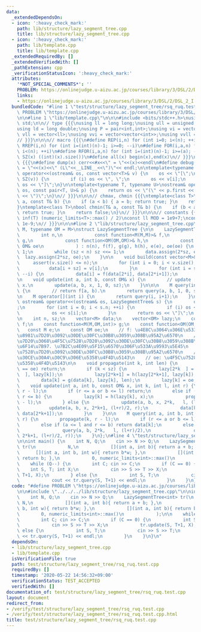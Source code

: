 ```yaml
---
data:
  _extendedDependsOn:
  - icon: ':heavy_check_mark:'
    path: lib/structure/lazy_segment_tree.cpp
    title: lib/structure/lazy_segment_tree.cpp
  - icon: ':heavy_check_mark:'
    path: lib/template.cpp
    title: lib/template.cpp
  _extendedRequiredBy: []
  _extendedVerifiedWith: []
  _pathExtension: cpp
  _verificationStatusIcon: ':heavy_check_mark:'
  attributes:
    '*NOT_SPECIAL_COMMENTS*': ''
    PROBLEM: https://onlinejudge.u-aizu.ac.jp/courses/library/3/DSL/2/DSL_2_I
    links:
    - https://onlinejudge.u-aizu.ac.jp/courses/library/3/DSL/2/DSL_2_I
  bundledCode: "#line 1 \"test/structure/lazy_segment_tree/rsq_ruq.test.cpp\"\n#define\
    \ PROBLEM \"https://onlinejudge.u-aizu.ac.jp/courses/library/3/DSL/2/DSL_2_I\"\
    \n\n#line 1 \"lib/template.cpp\"\n\n\n#include <bits/stdc++.h>\nusing namespace\
    \ std;\n\n// type {{{\nusing ll = long long;\nusing ull = unsigned long long;\n\
    using ld = long double;\nusing P = pair<int,int>;\nusing vi = vector<int>;\nusing\
    \ vll = vector<ll>;\nusing vvi = vector<vector<int>>;\nusing vvll = vector<vector<ll>>;\n\
    // }}}\n\n\n// macro {{{\n#define REP(i,n) for (int i=0; i<(n); ++i)\n#define\
    \ RREP(i,n) for (int i=(int)(n)-1; i>=0; --i)\n#define FOR(i,a,n) for (int i=(a);\
    \ i<(n); ++i)\n#define RFOR(i,a,n) for (int i=(int)(n)-1; i>=(a); --i)\n\n#define\
    \ SZ(x) ((int)(x).size())\n#define all(x) begin(x),end(x)\n// }}}\n\n\n// debug\
    \ {{{\n#define dump(x) cerr<<#x<<\" = \"<<(x)<<endl\n#define debug(x) cerr<<#x<<\"\
    \ = \"<<(x)<<\" (L\"<<__LINE__<<\")\"<< endl;\n\ntemplate<typename T>\nostream&\
    \ operator<<(ostream& os, const vector<T>& v) {\n    os << \"[\";\n    REP (i,\
    \ SZ(v)) {\n        if (i) os << \", \";\n        os << v[i];\n    }\n    return\
    \ os << \"]\";\n}\n\ntemplate<typename T, typename U>\nostream& operator<<(ostream&\
    \ os, const pair<T, U>& p) {\n    return os << \"(\" << p.first << \" \" << p.second\
    \ << \")\";\n}\n// }}}\n\n\n// chmax, chmin {{{\ntemplate<class T>\nbool chmax(T&\
    \ a, const T& b) {\n    if (a < b) { a = b; return true; }\n    return false;\n\
    }\ntemplate<class T>\nbool chmin(T& a, const T& b) {\n    if (b < a) { a = b;\
    \ return true; }\n    return false;\n}\n// }}}\n\n\n// constants {{{\n#define\
    \ inf(T) (numeric_limits<T>::max() / 2)\nconst ll MOD = 1e9+7;\nconst ld EPS =\
    \ 1e-9;\n// }}}\n\n\n#line 2 \"lib/structure/lazy_segment_tree.cpp\"\n\ntemplate<typename\
    \ M, typename OM = M>\nstruct LazySegmentTree {\n\n    LazySegmentTree(\n    \
    \        int n,\n            const function<M(M,M)>& f,\n            const function<M(M,OM,int)>&\
    \ g,\n            const function<OM(OM,OM)>& h,\n            const M& e, const\
    \ OM& oe\n            ) : n(n), f(f), g(g), h(h), e(e), oe(oe) {\n        sz =\
    \ 1;\n        while (sz < n) sz <<= 1;\n        data.assign(2*sz, e);\n      \
    \  lazy.assign(2*sz, oe);\n    }\n\n    void build(const vector<M>& v) {\n   \
    \     assert(v.size() <= n);\n        for (int i = 0; i < v.size(); ++i) {\n \
    \           data[i + sz] = v[i];\n        }\n        for (int i = sz-1; i > 0;\
    \ --i) {\n            data[i] = f(data[2*i], data[2*i+1]);\n        }\n    }\n\
    \n    void update(int a, int b, const OM& x) {\n        // update [a, b) with\
    \ x.\n        update(a, b, x, 1, 0, sz);\n    }\n\n\n    M query(int a, int b)\
    \ {\n        // return f[a, b).\n        return query(a, b, 1, 0, sz);\n    }\n\
    \n    M operator[](int i) {\n        return query(i, i+1);\n    }\n\n    friend\
    \ ostream& operator<<(ostream& os, LazySegmentTree& s) {\n        os << \"[\"\
    ;\n        for (int i = 0; i < s.n; ++i) {\n            if (i) os << \" \";\n\
    \            os << s[i];\n        }\n        return os << \"]\";\n    }\n\nprivate:\n\
    \n    int n, sz;\n    vector<M> data;\n    vector<OM> lazy;\n    const function<M(M,M)>\
    \ f;\n    const function<M(M,OM,int)> g;\n    const function<OM(OM,OM)> h;\n \
    \   const M e;\n    const OM oe;\n    // f: \u4E8C\u3064\u306E\u533A\u9593\u306E\
    \u8981\u7D20\u3092\u30DE\u30FC\u30B8\u3059\u308B\u95A2\u6570\n    // g: \u8981\
    \u7D20\u3068\u4F5C\u7528\u7D20\u3092\u30DE\u30FC\u30B8\u3059\u308B\u4E8C\u9805\
    \u6F14\u7B97. \u7B2C\u4E09\u5F15\u6570\u306F\u533A\u9593\u5E45\n    // h: \u4F5C\
    \u7528\u7D20\u3092\u30DE\u30FC\u30B8\u3059\u308B\u95A2\u6570\n    // e: \u30E2\
    \u30CE\u30A4\u30C9\u306E\u5358\u4F4D\u5143\n    // oe: \u4F5C\u7528\u7D20\u306E\
    \u5358\u4F4D\u5143\n\n    void propagate(int k, int len) {\n        if (lazy[k]\
    \ == oe) return;\n        if (k < sz) {\n            lazy[2*k  ] = h(lazy[2*k\
    \  ], lazy[k]);\n            lazy[2*k+1] = h(lazy[2*k+1], lazy[k]);\n        }\n\
    \        data[k] = g(data[k], lazy[k], len);\n        lazy[k] = oe;\n    }\n\n\
    \    void update(int a, int b, const OM& x, int k, int l, int r) {\n        propagate(k,\
    \ r - l);\n        if (r <= a or b <= l) return;\n        else if (a <= l and\
    \ r <= b) {\n            lazy[k] = h(lazy[k], x);\n            propagate(k, r\
    \ - l);\n        } else {\n            update(a, b, x, 2*k,   l, (l+r)/2);\n \
    \           update(a, b, x, 2*k+1, (l+r)/2, r);\n            data[k] = f(data[2*k],\
    \ data[2*k+1]);\n        }\n    }\n\n    M query(int a, int b, int k, int l, int\
    \ r) {\n        propagate(k, r - l);\n        if (r <= a or b <= l) return e;\n\
    \        else if (a <= l and r <= b) return data[k];\n        else return f(\n\
    \                query(a, b, 2*k,   l, (l+r)/2),\n                query(a, b,\
    \ 2*k+1, (l+r)/2, r));\n    }\n};\n#line 4 \"test/structure/lazy_segment_tree/rsq_ruq.test.cpp\"\
    \n\nint main() {\n    int N, Q;\n    cin >> N >> Q;\n    LazySegmentTree<int>\
    \ tr(\n            N,\n            [](int a, int b){ return a + b; },\n      \
    \      [](int a, int b, int w){ return b*w; },\n            [](int a, int b){\
    \ return b; },\n            0, numeric_limits<int>::max()\n            );\n\n\
    \    while (Q--) {\n        int C; cin >> C;\n        if (C == 0) {\n        \
    \    int S, T; int X;\n            cin >> S >> T >> X;\n            tr.update(S,\
    \ T+1, X);\n        } else {\n            int S, T;\n            cin >> S >> T;\n\
    \            cout << tr.query(S, T+1) << endl;\n        }\n    }\n}\n"
  code: "#define PROBLEM \"https://onlinejudge.u-aizu.ac.jp/courses/library/3/DSL/2/DSL_2_I\"\
    \n\n#include \"../../../lib/structure/lazy_segment_tree.cpp\"\n\nint main() {\n\
    \    int N, Q;\n    cin >> N >> Q;\n    LazySegmentTree<int> tr(\n           \
    \ N,\n            [](int a, int b){ return a + b; },\n            [](int a, int\
    \ b, int w){ return b*w; },\n            [](int a, int b){ return b; },\n    \
    \        0, numeric_limits<int>::max()\n            );\n\n    while (Q--) {\n\
    \        int C; cin >> C;\n        if (C == 0) {\n            int S, T; int X;\n\
    \            cin >> S >> T >> X;\n            tr.update(S, T+1, X);\n        }\
    \ else {\n            int S, T;\n            cin >> S >> T;\n            cout\
    \ << tr.query(S, T+1) << endl;\n        }\n    }\n}\n"
  dependsOn:
  - lib/structure/lazy_segment_tree.cpp
  - lib/template.cpp
  isVerificationFile: true
  path: test/structure/lazy_segment_tree/rsq_ruq.test.cpp
  requiredBy: []
  timestamp: '2020-05-22 14:56:32+09:00'
  verificationStatus: TEST_ACCEPTED
  verifiedWith: []
documentation_of: test/structure/lazy_segment_tree/rsq_ruq.test.cpp
layout: document
redirect_from:
- /verify/test/structure/lazy_segment_tree/rsq_ruq.test.cpp
- /verify/test/structure/lazy_segment_tree/rsq_ruq.test.cpp.html
title: test/structure/lazy_segment_tree/rsq_ruq.test.cpp
---
```

